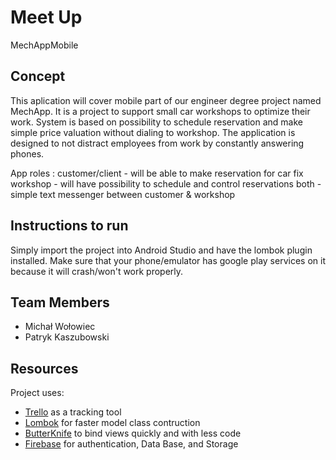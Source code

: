 # Meet Up

MechAppMobile

## Concept

This aplication will cover mobile part of our engineer degree project named MechApp. It is a project to support small car workshops to optimize their work. System is based on possibility to schedule reservation and make simple price valuation without dialing to workshop. The application is designed to not distract employees from work by constantly answering phones.

App roles : customer/client - will be able to make reservation for car fix workshop - will have possibility to schedule and control reservations both - simple text messenger between customer & workshop

## Instructions to run

Simply import the project into Android Studio and have the lombok plugin installed. Make sure that your phone/emulator has google play services on it because it will crash/won't work properly.

## Team Members
 - Michał Wołowiec  
 - Patryk Kaszubowski

## Resources

Project uses: 

 - [Trello](https://trello.com/) as a tracking tool
 - [Lombok](https://projectlombok.org/) for faster model class contruction
 - [ButterKnife](http://jakewharton.github.io/butterknife/) to bind views quickly and with less code
 - [Firebase](https://firebase.google.com/) for authentication, Data Base, and Storage